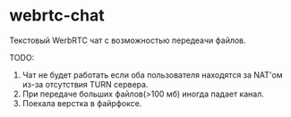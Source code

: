 # webrtc-chat

Текстовый WerbRTC чат с возможностью передеачи файлов.

TODO:
1. Чат не будет работать если оба пользователя находятся за NAT'ом из-за отсутствия TURN сервера.
3. При передаче больших файлов(>100 мб) иногда падает канал.
2. Поехала верстка в файрфоксе.
